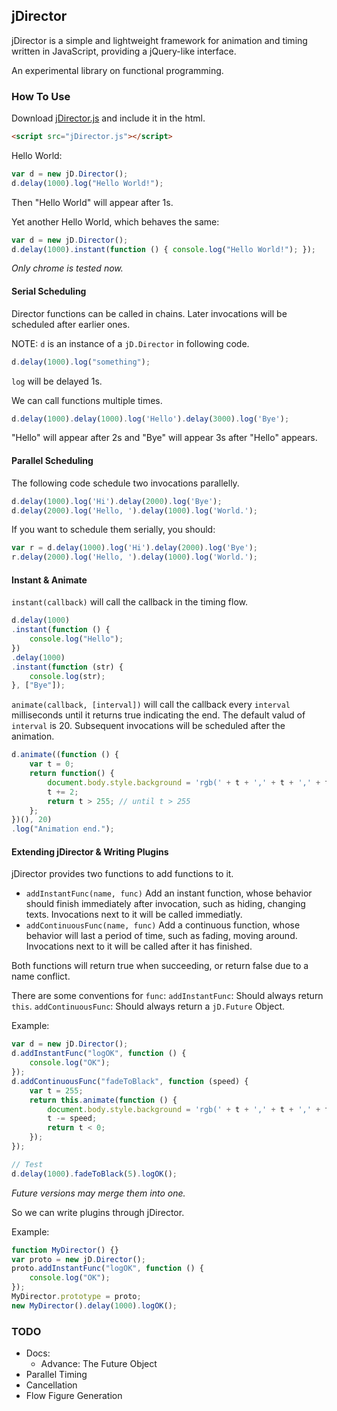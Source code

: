 ## jDirector

jDirector is a simple and lightweight framework for animation and timing written in JavaScript, providing a jQuery-like interface.

An experimental library on functional programming.

### How To Use

Download [jDirector.js](https://github.com/ladace/jDirector/raw/master/src/jDirector.js) and include it in the html.

```HTML
<script src="jDirector.js"></script>
```

Hello World:

```javascript
var d = new jD.Director();
d.delay(1000).log("Hello World!");
```

Then "Hello World" will appear after 1s.

Yet another Hello World, which behaves the same:
```javascript
var d = new jD.Director();
d.delay(1000).instant(function () { console.log("Hello World!"); });
```

*Only chrome is tested now.*

#### Serial Scheduling

Director functions can be called in chains.
Later invocations will be scheduled after earlier ones.

NOTE: `d` is an instance of a `jD.Director` in following code.

```javascript
d.delay(1000).log("something");
```

`log` will be delayed 1s.

We can call functions multiple times.

```javascript
d.delay(1000).delay(1000).log('Hello').delay(3000).log('Bye');
```

"Hello" will appear after 2s and "Bye" will appear 3s after "Hello" appears.

#### Parallel Scheduling

The following code schedule two invocations parallelly.

```javascript
d.delay(1000).log('Hi').delay(2000).log('Bye');
d.delay(2000).log('Hello, ').delay(1000).log('World.');
```

If you want to schedule them serially, you should:

```javascript
var r = d.delay(1000).log('Hi').delay(2000).log('Bye');
r.delay(2000).log('Hello, ').delay(1000).log('World.');
```

#### Instant & Animate

`instant(callback)` will call the callback in the timing flow.

```javascript
d.delay(1000)
.instant(function () {
    console.log("Hello");
})
.delay(1000)
.instant(function (str) {
    console.log(str);
}, ["Bye"]);
```

`animate(callback, [interval])` will call the callback every `interval` milliseconds until it returns true indicating the end. The default valud of `interval` is 20.
Subsequent invocations will be scheduled after the animation.

```javascript
d.animate((function () {
    var t = 0;
    return function() {
        document.body.style.background = 'rgb(' + t + ',' + t + ',' + t + ')';
        t += 2;
        return t > 255; // until t > 255
    };
})(), 20)
.log("Animation end.");
```

#### Extending jDirector & Writing Plugins

jDirector provides two functions to add functions to it.

 * `addInstantFunc(name, func)` Add an instant function, whose behavior should finish immediately after invocation, such as hiding, changing texts. Invocations next to it will be called immediatly.
 * `addContinuousFunc(name, func)` Add a continuous function, whose behavior will last a period of time, such as fading, moving around. Invocations next to it will be called after it has finished.

Both functions will return true when succeeding, or return false due to a name conflict.

There are some conventions for `func`:
`addInstantFunc`: Should always return `this`.
`addContinuousFunc`: Should always return a `jD.Future` Object.

Example:
```javascript
var d = new jD.Director();
d.addInstantFunc("logOK", function () {
    console.log("OK");
});
d.addContinuousFunc("fadeToBlack", function (speed) {
    var t = 255;
    return this.animate(function () {
        document.body.style.background = 'rgb(' + t + ',' + t + ',' + t + ')';
        t -= speed;
        return t < 0;
    });
});

// Test
d.delay(1000).fadeToBlack(5).logOK();
```
*Future versions may merge them into one.*

So we can write plugins through jDirector.

Example:

```javascript
function MyDirector() {}
var proto = new jD.Director();
proto.addInstantFunc("logOK", function () {
    console.log("OK");
});
MyDirector.prototype = proto;
new MyDirector().delay(1000).logOK();
```

### TODO
 * Docs: 
     - Advance: The Future Object
 * Parallel Timing
 * Cancellation
 * Flow Figure Generation
